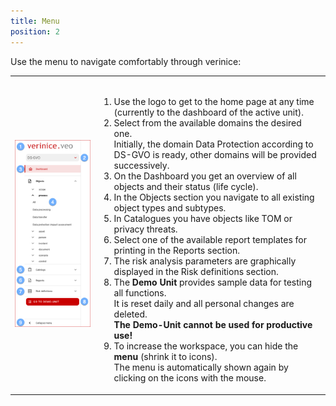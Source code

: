 ```yaml
---
title: Menu
position: 2
---
```

Use the menu to navigate comfortably through verinice:

|||
|---|---|
|![Menu](media/veo_menu.en.png)|<br><ol><li>Use the logo to get to the home page at any time (currently to the dashboard of the active unit).</li><li>Select from the available <DocLink to="/domains">domains</DocLink> the desired one.<br>Initially, the domain Data Protection according to DS-GVO is ready, other domains will be provided successively. </li><li>On the <DocLink to="/manual/dashboard">Dashboard</DocLink> you get an overview of all objects and their status (life cycle). </li><li>In the <DocLink to="/manual/objects">Objects</DocLink> section you navigate to all existing object types and subtypes.</li><li>In <DocLink to="/manual/catalogues">Catalogues</DocLink> you have objects like TOM or privacy threats.</li><li>Select one of the available report templates for printing in the <DocLink to="/manual/reports">Reports</DocLink> section.</li><li>The risk analysis parameters are graphically displayed in the <DocLink to="/manual/risk-definition">Risk definitions</DocLink> section.</li><li>The **Demo Unit** provides sample data for testing all functions. <br>It is reset daily and all personal changes are deleted.<br>**The Demo-Unit cannot be used for productive use!**</li><li>To increase the workspace, you can hide the **menu** (shrink it to icons).<br>The menu is automatically shown again by clicking on the icons with the mouse.</li></ol>|

<br>
